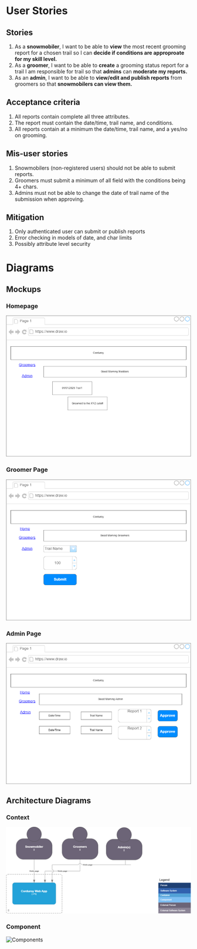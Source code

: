 # User Stories

## Stories  
1. As a **snowmobiler**, I want to be able to **view** the most recent grooming report for a chosen trail so I can **decide if conditions are approproate for my skill level.**  
2. As a **groomer**, I want to be able to **create** a grooming status report for a trail I am responsible for trail so that **admins** can **moderate my reports.**
3. As an **admin**, I want to be able to **view/edit and publish reports** from groomers so that **snowmobilers can view them.**   

## Acceptance criteria
1.  All reports contain complete all three attributes.  
2.  The report must contain the date/time, trail name, and conditions.  
3.  All reports contain at a minimum the date/time, trail name, and a yes/no on grooming.  

## Mis-user stories
1.  Snowmobilers (non-registered users) should not be able to submit reports.  
2.  Groomers must submit a minimum of all field with the conditions being 4+ chars.  
3.  Admins must not be able to change the date of trail name of the submission when approving.  

## Mitigation  
1.  Only authenticated user can submit or publish reports
2.  Error checking in models of date, and char limits
3.  Possibly attribute level security


# Diagrams  

## Mockups  
### Homepage
![Homepage](https://github.com/bartelsjoshuac/Corduroy/blob/main/docs/mockups/mockup-homepage.png)  

### Groomer Page
![Groomer Page](https://github.com/bartelsjoshuac/Corduroy/blob/main/docs/mockups/mockup-groomers.png)  

### Admin Page
![Admin Page](https://github.com/bartelsjoshuac/Corduroy/blob/main/docs/mockups/mockup-admin.png)   

## Architecture Diagrams

### Context
![Context](https://github.com/bartelsjoshuac/Corduroy/blob/main/docs/C4/context-c4.png)  

### Component
![Components](https://github.com/bartelsjoshuac/Corduroy/blob/main/docs/C4/component-c4.png)  


